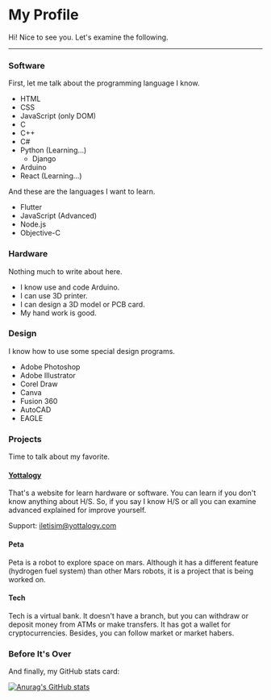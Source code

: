 # My Profile

Hi! Nice to see you. Let's examine the following.

<hr>

### Software

First, let me talk about the programming language I know.

- HTML
- CSS
- JavaScript (only DOM)
- C
- C++
- C# 
- Python (Learning...)
  - Django
- Arduino
- React (Learning...)

And these are the languages I want to learn.

- Flutter
- JavaScript (Advanced)
- Node.js
- Objective-C

### Hardware

Nothing much to write about here.

- I know use and code Arduino.
- I can use 3D printer.
- I can design a 3D model or PCB card.
- My hand work is good.

### Design

I know how to use some special design programs.

- Adobe Photoshop
- Adobe Illustrator
- Corel Draw
- Canva
- Fusion 360
- AutoCAD
- EAGLE

### Projects

Time to talk about my favorite.

#### [Yottalogy](https://www.yottalogy.com)

That's a website for learn hardware or software. You can learn if you don't know anything about H/S. So, if you say I know H/S or all you can examine advanced explained for improve yourself.

Support: iletisim@yottalogy.com

#### Peta

Peta is a robot to explore space on mars. Although it has a different feature (hydrogen fuel system) than other Mars robots, it is a project that is being worked on.

#### Tech

Tech is a virtual bank. It doesn't have a branch, but you can withdraw or deposit money from ATMs or make transfers. It has got a wallet for cryptocurrencies. Besides, you can follow market or market habers.

### Before It's Over

And finally, my GitHub stats card:

[![Anurag's GitHub stats](https://github-readme-stats.vercel.app/api?username=Floodinatorr)](https://github.com/anuraghazra/github-readme-stats)
